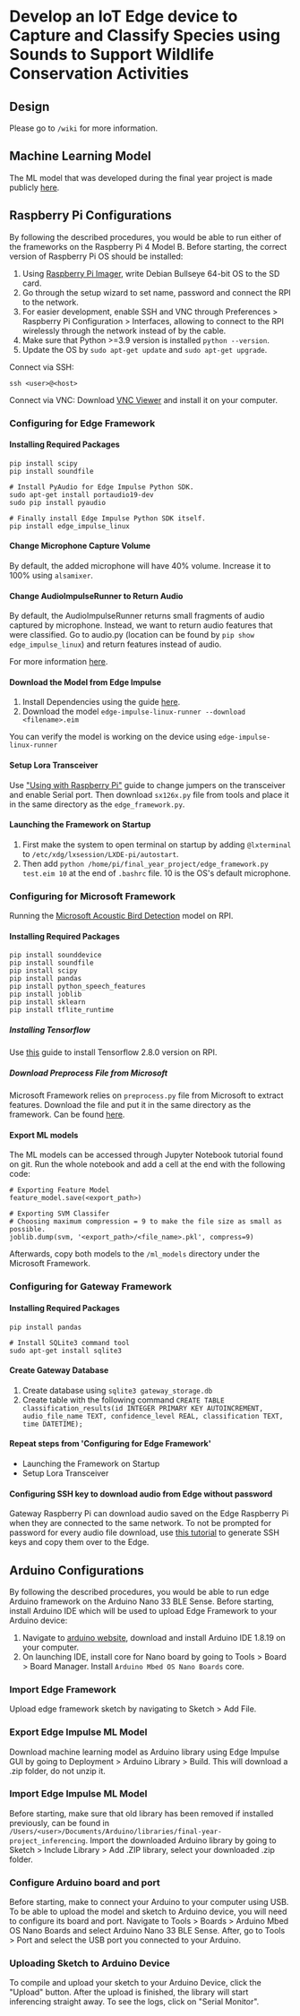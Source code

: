 # Develop an IoT Edge device to Capture and Classify Species using Sounds to Support Wildlife Conservation Activities

## Design

Please go to `/wiki` for more information.

## Machine Learning Model

The ML model that was developed during the final year project is made publicly [here](https://studio.edgeimpulse.com/public/81005/latest).

## Raspberry Pi Configurations

By following the described procedures, you would be able to run either of the frameworks
on the Raspberry Pi 4 Model B. Before starting, the correct version of Raspberry Pi OS
should be installed:

1. Using [Raspberry Pi Imager](https://www.raspberrypi.com/software/), write Debian Bullseye 64-bit
OS to the SD card.
2. Go through the setup wizard to set name, password and connect the RPI to the network.
3. For easier development, enable SSH and VNC through Preferences > Raspberry Pi Configuration > Interfaces,
allowing to connect to the RPI wirelessly through the network instead of by the cable.
4. Make sure that Python >=3.9 version is installed `python --version`.
5. Update the OS by `sudo apt-get update` and `sudo apt-get upgrade`.

Connect via SSH:
```
ssh <user>@<host>
```

Connect via VNC: Download [VNC Viewer](https://www.realvnc.com/en/connect/download/viewer/) and install it on your computer.

### Configuring for Edge Framework

#### Installing Required Packages

```
pip install scipy
pip install soundfile

# Install PyAudio for Edge Impulse Python SDK.
sudo apt-get install portaudio19-dev
sudo pip install pyaudio

# Finally install Edge Impulse Python SDK itself.
pip install edge_impulse_linux
```

#### Change Microphone Capture Volume

By default, the added microphone will have 40% volume. Increase it to 100% using `alsamixer`.

#### Change AudioImpulseRunner to Return Audio

By default, the AudioImpulseRunner returns small fragments of audio captured by microphone.
Instead, we want to return audio features that were classified. Go to audio.py
(location can be found by `pip show edge_impulse_linux`) and return features instead of audio.

For more information [here](https://forum.edgeimpulse.com/t/exporting-audio-from-audioimpulserunner/3698).

#### Download the Model from Edge Impulse

1. Install Dependencies using the guide [here](https://docs.edgeimpulse.com/docs/raspberry-pi-4#2-installing-dependencies).
2. Download the model `edge-impulse-linux-runner --download <filename>.eim`

You can verify the model is working on the device using `edge-impulse-linux-runner`

#### Setup Lora Transceiver

Use ["Using with Raspberry Pi"](https://www.waveshare.com/wiki/SX1268_433M_LoRa_HAT) guide to change jumpers on the transceiver and enable Serial port. Then download `sx126x.py` file from tools and place it in the same directory as the `edge_framework.py`.

#### Launching the Framework on Startup

1. First make the system to open terminal on startup by adding `@lxterminal` to `/etc/xdg/lxsession/LXDE-pi/autostart`.
2. Then add `python /home/pi/final_year_project/edge_framework.py test.eim 10` at the end of `.bashrc` file.
10 is the OS's default microphone.

### Configuring for Microsoft Framework

Running the [Microsoft Acoustic Bird Detection](https://github.com/microsoft/acoustic-bird-detection) model
on RPI.

#### Installing Required Packages

```
pip install sounddevice
pip install soundfile
pip install scipy
pip install pandas
pip install python_speech_features
pip install joblib
pip install sklearn
pip install tflite_runtime
```

##### Installing Tensorflow

Use [this](https://qengineering.eu/install-tensorflow-2.7-on-raspberry-64-os.html) guide to install Tensorflow 2.8.0 version on RPI.

##### Download Preprocess File from Microsoft

Microsoft Framework relies on `preprocess.py` file from Microsoft to extract features.
Download the file and put it in the same directory as the framework. Can be found [here](https://github.com/microsoft/acoustic-bird-detection/blob/main/preprocess.py).

#### Export ML models

The ML models can be accessed through Jupyter Notebook tutorial found on git. Run the whole
notebook and add a cell at the end with the following code:

```
# Exporting Feature Model
feature_model.save(<export_path>)

# Exporting SVM Classifer
# Choosing maximum compression = 9 to make the file size as small as possible.
joblib.dump(svm, '<export_path>/<file_name>.pkl', compress=9)
```

Afterwards, copy both models to the `/ml_models` directory under the Microsoft Framework.

### Configuring for Gateway Framework

#### Installing Required Packages

```
pip install pandas

# Install SQLite3 command tool
sudo apt-get install sqlite3
```

#### Create Gateway Database

1. Create database using `sqlite3 gateway_storage.db`
2. Create table with the following command `CREATE TABLE classification_results(id INTEGER PRIMARY KEY AUTOINCREMENT, audio_file_name TEXT, confidence_level REAL, classification TEXT, time DATETIME);`

#### Repeat steps from 'Configuring for Edge Framework'

* Launching the Framework on Startup
* Setup Lora Transceiver

#### Configuring SSH key to download audio from Edge without password

Gateway Raspberry Pi can download audio saved on the Edge Raspberry Pi when they are connected to the same network.
To not be prompted for password for every audio file download, use [this tutorial](https://pimylifeup.com/raspberry-pi-ssh-keys/) to generate SSH keys
and copy them over to the Edge.

## Arduino Configurations

By following the described procedures, you would be able to run edge Arduino framework
on the Arduino Nano 33 BLE Sense. Before starting, install Arduino IDE which will be used to upload
Edge Framework to your Arduino device:

1. Navigate to [arduino website](https://www.arduino.cc/en/software), download and install Arduino IDE 1.8.19 on your computer.
2. On launching IDE, install core for Nano board by going to Tools > Board > Board Manager. Install `Arduino Mbed OS Nano Boards` core.

### Import Edge Framework

Upload edge framework sketch by navigating to Sketch > Add File.

### Export Edge Impulse ML Model

Download machine learning model as Arduino library using Edge Impulse GUI by going to
Deployment > Arduino Library > Build. This will download a .zip folder, do not unzip it.

### Import Edge Impulse ML Model

Before starting, make sure that old library has been removed if installed previously, can be found in `/Users/<user>/Documents/Arduino/libraries/final-year-project_inferencing`.
Import the downloaded Arduino library by going to Sketch > Include Library > Add .ZIP library, select your downloaded .zip folder.

### Configure Arduino board and port

Before starting, make to connect your Arduino to your computer using USB. To be able to upload the model and sketch to Arduino device,
you will need to configure its board and port. Navigate to Tools > Boards > Arduino Mbed OS Nano Boards and
select Arduino Nano 33 BLE Sense. After, go to Tools > Port and select the USB port you connected to your Arduino.

### Uploading Sketch to Arduino Device

To compile and upload your sketch to your Arduino Device, click the "Upload" button.
After the upload is finished, the library will start inferencing straight away. To see the logs,
click on "Serial Monitor".
